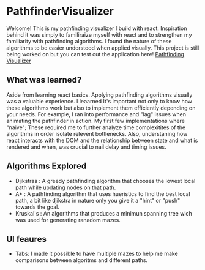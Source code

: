 # PathfinderVisualizer

Welcome! This is my pathfinding visualizer I build with react. Inspiration behind it was simply to familiraize myself with react and to strengthen my familiarity with pathfinding algorithms. I found the nature of these algorithms to be easier understood when applied visually. This project is still being worked on  but you can test out the application here! [Pathfinding Visualizer](https://pathfinder-visualizer-theta.vercel.app)

## What was learned?

Aside from learning react basics. Applying pathfinding algorithms visually was a valuable experience. I leaarned It's important not only to know how these algorithms work but also to implement them efficiently depending on your needs. For example, I ran into performance and "lag" issues when animating the pathfinder in action. My first few implementations where "naive"; These required me to further analyze time complexitites of the algorithms in order isolate relevent bottlenecks. Also, understaning how react interacts with the DOM and the relationship between state and what is rendered and when, was crucial to nail delay and timing issues.

## Algorithms Explored

- Djikstras : A greedy pathfinding algorithm that chooses the lowest local path while updating nodes on that path.
- A* : A pathfinding algorithm that uses hueristics to find the best local path, a bit like djikstra in nature only you give it a "hint" or "push" towards
the goal.
- Kruskal's : An algorithms that produces a minimun spanning tree wich was used for generating ranadom mazes.

## UI feaures 

- Tabs: I made it possible to have multiple mazes to help me make comparisons between algoritms and different paths.
